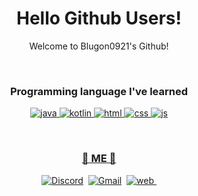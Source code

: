<p align="center">
<!--   <img width="120px" src="/mooooooon_round.png" align="center" alt="namnyang" /> -->
  <h1 align="center">Hello Github Users!</h2>
  <p align="center">Welcome to Blugon0921's Github!</p>
</p>

<br>

<h3 class="language" align="center">Programming language I've learned</h3>

<p align="center">
  <a href="https://ko.wikipedia.org/wiki/자바_(프로그래밍_언어)"><img src="https://img.shields.io/badge/Java-007396?style=flat-square&logoColor=white&logo=Java" alt="java"/>
  <a href="https://ko.wikipedia.org/wiki/코틀린_(프로그래밍_언어)"><img src="https://lglglink.ga/JBZHIR" alt="kotlin"/>
  <a href="https://ko.wikipedia.org/wiki/HTML"><img src="https://img.shields.io/badge/HTML-E34F26?style=flat-square&logoColor=white&logo=HTML5" alt="html"/>
  <a href="https://ko.wikipedia.org/wiki/CSS"><img src="https://img.shields.io/badge/CSS-1572B6?style=flat-square&logoColor=white&logo=CSS3" alt="css"/>
  <a href="https://ko.wikipedia.org/wiki/자바스크립트"><img src="https://img.shields.io/badge/JS-F7DF1E?style=flat-square&logoColor=white&logo=JavaScript" alt="js"/>
</p>

<br>

<h3 align="center"> 🎉 ME 🎉 </h3>

<p align="center">
  <a href="https://discord.com/users/602076166999769099"><img src="https://img.shields.io/badge/Discord-7289DA?style=for-the-badge&logoColor=white&logo=Discord" alt="Discord"/></a>&nbsp;
  <a href="mailto:blugon0921@gmail.com"><img src="https://img.shields.io/badge/Gmail-EA4335?style=for-the-badge&logoColor=white&logo=Gmail" alt="Gmail"/></a>&nbsp;
  <a href="https://blugon0921.tk"><img src="https://img.shields.io/badge/Web-4285F4?style=for-the-badge&logoColor=white&logo=Google-Chrome" alt="web"/>&nbsp;
</p>

